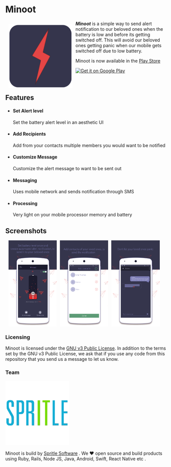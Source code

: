 # Minoot
<img src="./minoot_icon.png" align="left" width="200" hspace="10" vspace="10">
<b><i>Minoot</i></b>        is a simple way to send alert notification to our beloved ones when the battery is low and before its getting switched off. This will avoid our beloved ones getting panic when our mobile gets switched off due to low battery.       

   Minoot is now available in the [Play Store](https://play.google.com/store/apps/details?id=com.spritle.batteryapp) 

<div style="display:flex;" >
<a href="https://play.google.com/store/apps/details?id=com.spritle.batteryapp">
    <img alt="Get it on Google Play"
        height="80"
        src="https://play.google.com/intl/en_us/badges/images/generic/en_badge_web_generic.png" />
</a>
</div>
</br></br>

## Features    


* #### Set Alert level
  Set the battery alert level in an aesthetic UI     

* #### Add Recipients      
  Add from your contacts multiple members you would want to be notified      

* #### Customize Message      
  Customize the alert message to want to be sent out    

* #### Messaging     
  Uses mobile network and sends notification through SMS      

* #### Processing    
  Very light on your mobile processor memory and battery      


## Screenshots
<div style="display:flex;" >
<img style="margin-left:10px;" src="screens/screen1.png" width="30%" >
<img style="margin-left:10px;" src="screens/screen2.png" width="30%" >
<img style="margin-left:10px;" src="screens/screen3.png" width="30%" >
</div>


### Licensing
Minoot is licensed under the [GNU v3 Public License](https://github.com/spritlesoftware/low-battery-alert/blob/master/LICENSE).
In addition to the terms set by the GNU v3 Public License, we ask that if you use any code from this repository that you send us a message to let us know.      

### Team   

<img src="./spritle_logo.png" width="200"><br/>    

Minoot is build by [Spritle Software](https://www.spritle.com/) . We ❤ open source and build products using Ruby, Rails, Node JS, Java, Android, Swift, React Native etc .

